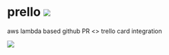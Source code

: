 # prello [![](https://travis-ci.org/nonrational/prello.svg?branch=master)](https://travis-ci.org/nonrational/prello)

aws lambda based github PR <> trello card integration

![](http://i.imgur.com/6FTBvRr.png)
